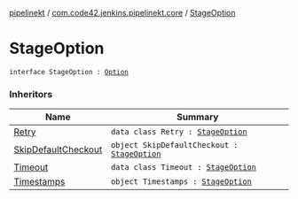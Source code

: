 [pipelinekt](../index.md) / [com.code42.jenkins.pipelinekt.core](index.md) / [StageOption](./-stage-option.md)

# StageOption

`interface StageOption : `[`Option`](-option.md)

### Inheritors

| Name | Summary |
|---|---|
| [Retry](../com.code42.jenkins.pipelinekt.internal.option/-retry/index.md) | `data class Retry : `[`StageOption`](./-stage-option.md) |
| [SkipDefaultCheckout](../com.code42.jenkins.pipelinekt.internal.option/-skip-default-checkout/index.md) | `object SkipDefaultCheckout : `[`StageOption`](./-stage-option.md) |
| [Timeout](../com.code42.jenkins.pipelinekt.internal.option/-timeout/index.md) | `data class Timeout : `[`StageOption`](./-stage-option.md) |
| [Timestamps](../com.code42.jenkins.pipelinekt.internal.option/-timestamps/index.md) | `object Timestamps : `[`StageOption`](./-stage-option.md) |
